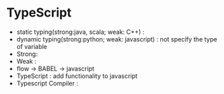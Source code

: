 # TypeScript

- static typing(strong:java, scala; weak: C++) : 
- dynamic typing(strong:python; weak: javascript) : not specify the type of variable
- Strong: 
- Weak : 
- flow -> BABEL -> javascript
- TypeScript : add functionality to javascript
- Typescript Compiler : 